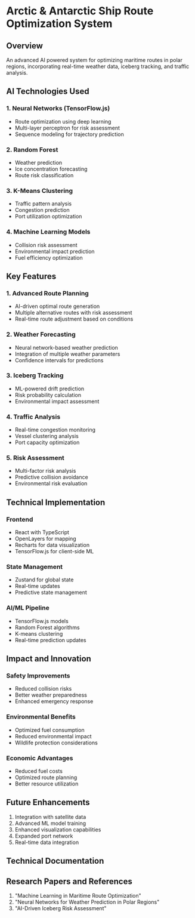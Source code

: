 # Arctic & Antarctic Ship Route Optimization System

## Overview
An advanced AI powered system for optimizing maritime routes in polar regions, incorporating real-time weather data, iceberg tracking, and traffic analysis.

## AI Technologies Used

### 1. Neural Networks (TensorFlow.js)
- Route optimization using deep learning
- Multi-layer perceptron for risk assessment
- Sequence modeling for trajectory prediction

### 2. Random Forest
- Weather prediction
- Ice concentration forecasting
- Route risk classification

### 3. K-Means Clustering
- Traffic pattern analysis
- Congestion prediction
- Port utilization optimization

### 4. Machine Learning Models
- Collision risk assessment
- Environmental impact prediction
- Fuel efficiency optimization

## Key Features

### 1. Advanced Route Planning
- AI-driven optimal route generation
- Multiple alternative routes with risk assessment
- Real-time route adjustment based on conditions

### 2. Weather Forecasting
- Neural network-based weather prediction
- Integration of multiple weather parameters
- Confidence intervals for predictions

### 3. Iceberg Tracking
- ML-powered drift prediction
- Risk probability calculation
- Environmental impact assessment

### 4. Traffic Analysis
- Real-time congestion monitoring
- Vessel clustering analysis
- Port capacity optimization

### 5. Risk Assessment
- Multi-factor risk analysis
- Predictive collision avoidance
- Environmental risk evaluation

## Technical Implementation

### Frontend
- React with TypeScript
- OpenLayers for mapping
- Recharts for data visualization
- TensorFlow.js for client-side ML

### State Management
- Zustand for global state
- Real-time updates
- Predictive state management

### AI/ML Pipeline
- TensorFlow.js models
- Random Forest algorithms
- K-means clustering
- Real-time prediction updates

## Impact and Innovation

### Safety Improvements
- Reduced collision risks
- Better weather preparedness
- Enhanced emergency response

### Environmental Benefits
- Optimized fuel consumption
- Reduced environmental impact
- Wildlife protection considerations

### Economic Advantages
- Reduced fuel costs
- Optimized route planning
- Better resource utilization

## Future Enhancements
1. Integration with satellite data
2. Advanced ML model training
3. Enhanced visualization capabilities
4. Expanded port network
5. Real-time data integration

## Technical Documentation


## Research Papers and References
1. "Machine Learning in Maritime Route Optimization"
2. "Neural Networks for Weather Prediction in Polar Regions"
3. "AI-Driven Iceberg Risk Assessment"
